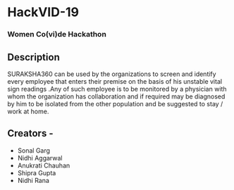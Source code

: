 # HackVID-19
### Women Co(vi)de Hackathon 

## Description

SURAKSHA360 can be used by the organizations to screen and identify every employee that enters their premise on the basis of his unstable vital sign readings .Any of such employee is to be monitored by a physician with whom the organization has collaboration and if required may be diagnosed by him to be isolated from the other population and be suggested to stay / work at home.

## Creators -
* Sonal Garg
* Nidhi Aggarwal
* Anukrati Chauhan
* Shipra Gupta
* Nidhi Rana

